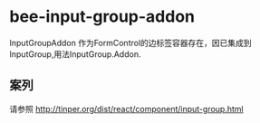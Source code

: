 # bee-input-group-addon

InputGroupAddon 作为FormControl的边标签容器存在，因已集成到InputGroup,用法InputGroup.Addon.

## 案列

请参照 http://tinper.org/dist/react/component/input-group.html